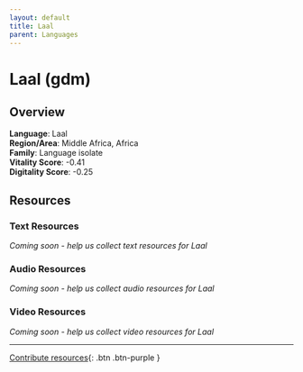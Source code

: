 ```yaml
---
layout: default
title: Laal
parent: Languages
---
```


# Laal (gdm)

## Overview

**Language**: Laal  
**Region/Area**: Middle Africa, Africa  
**Family**: Language isolate  
**Vitality Score**: -0.41  
**Digitality Score**: -0.25  

## Resources

### Text Resources
*Coming soon - help us collect text resources for Laal*

### Audio Resources
*Coming soon - help us collect audio resources for Laal*

### Video Resources
*Coming soon - help us collect video resources for Laal*

---

[Contribute resources](https://fairtrain.github.io/){: .btn .btn-purple }
